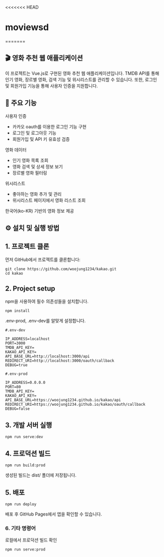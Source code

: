 <<<<<<< HEAD
# moviewsd
=======
## 🎬 영화 추천 웹 애플리케이션
이 프로젝트는 Vue.js로 구현된 영화 추천 웹 애플리케이션입니다. TMDB API를 통해 인기 영화, 장르별 영화, 검색 기능 및 위시리스트를 관리할 수 있습니다. 또한, 로그인 및 회원가입 기능을 통해 사용자 인증을 지원합니다.

## 🚀 주요 기능

사용자 인증
- 카카오 oauth를 이용한 로그인 기능 구현
- 로그인 및 로그아웃 기능
- 회원가입 및 API 키 유효성 검증

영화 데이터
- 인기 영화 목록 조회
- 영화 검색 및 상세 정보 보기
- 장르별 영화 필터링

위시리스트
- 좋아하는 영화 추가 및 관리
- 위시리스트 페이지에서 영화 리스트 조회

한국어(ko-KR) 기반의 영화 정보 제공

## ⚙️ 설치 및 실행 방법
## 1. 프로젝트 클론
   먼저 GitHub에서 프로젝트를 클론합니다:
```
git clone https://github.com/woojung1234/kakao.git
cd kakao
```
## 2. Project setup
    
npm을 사용하여 필수 의존성들을 설치합니다.
```
npm install
```
.env-prod, .env-dev를 알맞게 설정합니다.
```
#.env-dev

IP_ADDRESS=localhost
PORT=3000
TMDB_API_KEY=
KAKAO_API_KEY=
API_BASE_URL=http://localhost:3000/api
REDIRECT_URI=http://localhost:3000/oauth/callback
DEBUG=true

```
```
#.env-prod

IP_ADDRESS=0.0.0.0
PORT=80
TMDB_API_KEY=
KAKAO_API_KEY=
API_BASE_URL=https://woojung1234.github.io/kakao/api
REDIRECT_URI=https://woojung1234.github.io/kakao/oauth/callback
DEBUG=false

```

## 3. 개발 서버 실행
```
npm run serve:dev
```

## 4. 프로덕션 빌드
```
npm run build:prod
```
생성된 빌드는 dist/ 폴더에 저장됩니다.

## 5. 배포
```
npm run deploy
```
배포 후 GitHub Pages에서 앱을 확인할 수 있습니다.

### 6. 기타 명령어
로컬에서 프로덕션 빌드 확인
```
npm run serve:prod
```